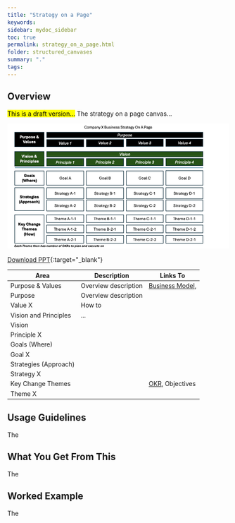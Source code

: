 ```yaml
---
title: "Strategy on a Page"
keywords: 
sidebar: mydoc_sidebar
toc: true
permalink: strategy_on_a_page.html
folder: structured_canvases
summary: "."
tags: 
---
```


## Overview

<mark>This is a draft version...</mark> The strategy on a page canvas... 

![image001](media/strategy_on_a_page.png)

[Download PPT](media/ppt/strategy_on_a_page.ppt){:target="_blank"}

| Area                  | Description          | Links To                                                |
| --------------------- | -------------------- | ------------------------------------------------------- |
| Purpose & Values      | Overview description | [Business Model](../engagment_model/business_model.md), |
| Purpose               | Overview description |                                                         |
| Value X               | How to               |                                                         |
| Vision and Principles | ...                  |                                                         |
| Vision                |                      |                                                         |
| Principle X           |                      |                                                         |
| Goals (Where)         |                      |                                                         |
| Goal X                |                      |                                                         |
| Strategies (Approach) |                      |                                                         |
| Strategy X            |                      |                                                         |
| Key Change Themes     |                      | [OKR](okr_card.md), Objectives                          |
| Theme X               |                      |                                                         |

## Usage Guidelines

The 

## What You Get From This

The 

## Worked Example

The
